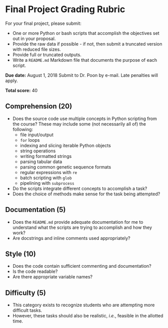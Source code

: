 # Final Project Grading Rubric

For your final project, please submit:
* One or more Python or bash scripts that accomplish the objectives set out in your proposal.  
* Provide the raw data if possible - if not, then submit a truncated version with reduced file sizes.  
* Provide full or truncated outputs.
* Write a `README.md` Markdown file that documents the purpose of each script.

**Due date:** August 1, 2018
Submit to Dr. Poon by e-mail.  Late penalties will apply.

**Total score:** 40

## Comprehension (20)

* Does the source code use multiple concepts in Python scripting from the course?  These may include some (not necessarily all of) the following:
  * file input/output
  * `for` loops
  * indexing and slicing iterable Python objects
  * string operations
  * writing formatted strings
  * parsing tabular data
  * parsing common genetic sequence formats
  * regular expressions with `re`
  * batch scripting with `glob`
  * pipelining with `subprocess`
* Do the scripts integrate different concepts to accomplish a task?
* Does the choice of methods make sense for the task being attempted?

## Documentation (5)
* Does the `README.md` provide adequate documentation for me to understand what the scripts are trying to accomplish and how they work?
* Are docstrings and inline comments used appropriately?

## Style (10)
* Does the code contain sufficient commenting and documentation?
* Is the code readable?
* Are there appropriate variable names?

## Difficulty (5)
* This category exists to recognize students who are attempting more difficult tasks.
* However, these tasks should also be realistic, *i.e.*, feasible in the allotted time.

